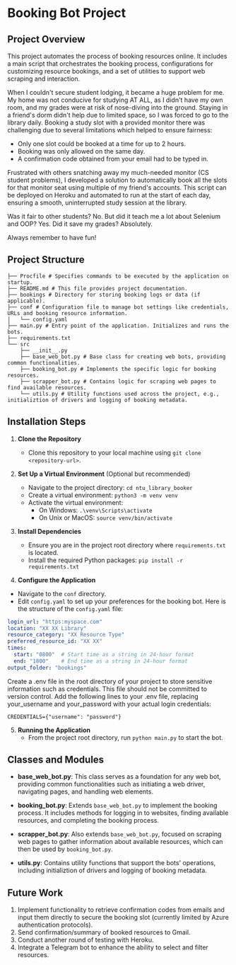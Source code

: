 # Booking Bot Project

## Project Overview

This project automates the process of booking resources online. It includes a main script that orchestrates the booking process, configurations for customizing resource bookings, and a set of utilities to support web scraping and interaction.

When I couldn't secure student lodging, it became a huge problem for me. My home was not conducive for studying AT ALL, as I didn't have my own room, and my grades were at risk of nose-diving into the ground. Staying in a friend's dorm didn't help due to limited space, so I was forced to go to the library daily. Booking a study slot with a provided monitor there was challenging due to several limitations which helped to ensure fairness:

* Only one slot could be booked at a time for up to 2 hours.
* Booking was only allowed on the same day.
* A confirmation code obtained from your email had to be typed in.

Frustrated with others snatching away my much-needed monitor (CS student problems), I developed a solution to automatically book all the slots for that monitor seat using multiple of my friend's accounts. This script can be deployed on Heroku and automated to run at the start of each day, ensuring a smooth, uninterrupted study session at the library.

Was it fair to other students? No. But did it teach me a lot about Selenium and OOP? Yes. Did it save my grades? Absolutely.

Always remember to have fun!

## Project Structure
```
├── Procfile # Specifies commands to be executed by the application on startup.
├── README.md # This file provides project documentation.
├── bookings # Directory for storing booking logs or data (if applicable).
├── conf # Configuration file to manage bot settings like credentials, URLs and booking resource information.
│   └── config.yaml
├── main.py # Entry point of the application. Initializes and runs the bots.
├── requirements.txt
└── src
    ├── __init__.py
    ├── base_web_bot.py # Base class for creating web bots, providing common functionalities.
    ├── booking_bot.py # Implements the specific logic for booking resources. 
    ├── scrapper_bot.py # Contains logic for scraping web pages to find available resources. 
    └── utils.py # Utility functions used across the project, e.g., initializtion of drivers and logging of booking metadata.
```


## Installation Steps

1. **Clone the Repository**
   - Clone this repository to your local machine using `git clone <repository-url>`.

2. **Set Up a Virtual Environment** (Optional but recommended)
   - Navigate to the project directory: `cd ntu_library_booker`
   - Create a virtual environment: `python3 -m venv venv`
   - Activate the virtual environment:
     - On Windows: `.\venv\Scripts\activate`
     - On Unix or MacOS: `source venv/bin/activate`

3. **Install Dependencies**
   - Ensure you are in the project root directory where `requirements.txt` is located.
   - Install the required Python packages: `pip install -r requirements.txt`

4. **Configure the Application**
- Navigate to the `conf` directory.
- Edit `config.yaml` to set up your preferences for the booking bot. Here is the structure of the `config.yaml` file:

```yaml
login_url: "https:myspace.com"
location: "XX XX Library"
resource_category: "XX Resource Type"
preferred_resource_id: "XX XX"
times:
  start: "0800"  # Start time as a string in 24-hour format
  end: "1800"    # End time as a string in 24-hour format
output_folder: "bookings"
```

Create a .env file in the root directory of your project to store sensitive information such as credentials. This file should not be committed to version control. Add the following lines to your .env file, replacing your_username and your_password with your actual login credentials:

```CREDENTIALS={"username": "password"}```

5. **Running the Application**
   - From the project root directory, run `python main.py` to start the bot.

## Classes and Modules

- **base_web_bot.py**: This class serves as a foundation for any web bot, providing common functionalities such as initiating a web driver, navigating pages, and handling web elements.

- **booking_bot.py**: Extends `base_web_bot.py` to implement the booking process. It includes methods for logging in to websites, finding available resources, and completing the booking process.

- **scrapper_bot.py**: Also extends `base_web_bot.py`, focused on scraping web pages to gather information about available resources, which can then be used by `booking_bot.py`.

- **utils.py**: Contains utility functions that support the bots' operations, including initializtion of drivers and logging of booking metadata.

## Future Work
1. Implement functionality to retrieve confirmation codes from emails and input them directly to secure the booking slot (currently limited by Azure authentication protocols).
2. Send confirmation/summary of booked resources to Gmail.
3. Conduct another round of testing with Heroku.
4. Integrate a Telegram bot to enhance the ability to select and filter resources.